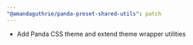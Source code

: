 ```yaml
---
"@amandaguthrie/panda-preset-shared-utils": patch
---
```


- Add Panda CSS theme and extend theme wrapper utilities
